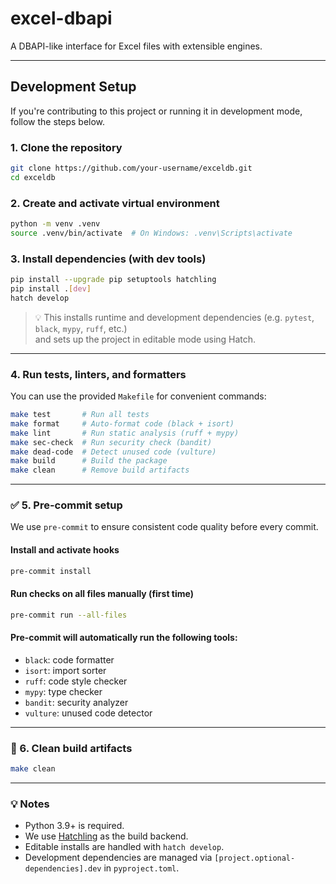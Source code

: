 # excel-dbapi

A DBAPI-like interface for Excel files with extensible engines.

---

## Development Setup

If you're contributing to this project or running it in development mode, follow the steps below.

### 1. Clone the repository

```bash
git clone https://github.com/your-username/exceldb.git
cd exceldb
```

### 2. Create and activate virtual environment

```bash
python -m venv .venv
source .venv/bin/activate  # On Windows: .venv\Scripts\activate
```

### 3. Install dependencies (with dev tools)

```bash
pip install --upgrade pip setuptools hatchling
pip install .[dev]
hatch develop
```

> 💡 This installs runtime and development dependencies (e.g. `pytest`, `black`, `mypy`, `ruff`, etc.)  
> and sets up the project in editable mode using Hatch.

---

### 4. Run tests, linters, and formatters

You can use the provided `Makefile` for convenient commands:

```bash
make test       # Run all tests
make format     # Auto-format code (black + isort)
make lint       # Run static analysis (ruff + mypy)
make sec-check  # Run security check (bandit)
make dead-code  # Detect unused code (vulture)
make build      # Build the package
make clean      # Remove build artifacts
```

---

### ✅ 5. Pre-commit setup

We use `pre-commit` to ensure consistent code quality before every commit.

#### Install and activate hooks

```bash
pre-commit install
```

#### Run checks on all files manually (first time)

```bash
pre-commit run --all-files
```

#### Pre-commit will automatically run the following tools:
- `black`: code formatter
- `isort`: import sorter
- `ruff`: code style checker
- `mypy`: type checker
- `bandit`: security analyzer
- `vulture`: unused code detector

---

### 🧹 6. Clean build artifacts

```bash
make clean
```

---

### 💡 Notes

- Python 3.9+ is required.
- We use [Hatchling](https://hatch.pypa.io/latest/) as the build backend.
- Editable installs are handled with `hatch develop`.
- Development dependencies are managed via `[project.optional-dependencies].dev` in `pyproject.toml`.


